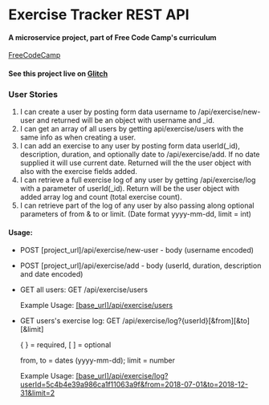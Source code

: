 # Exercise Tracker REST API

#### A microservice project, part of Free Code Camp's curriculum
[FreeCodeCamp](https://www.freecodecamp.org/)
#### See this project live on [Glitch](https://deep-icecream.glitch.me/)

### User Stories

1. I can create a user by posting form data username to /api/exercise/new-user and returned will be an object with username and _id.
2. I can get an array of all users by getting api/exercise/users with the same info as when creating a user.
3. I can add an exercise to any user by posting form data userId(_id), description, duration, and optionally date to /api/exercise/add. If no date supplied it will use current date. Returned will the the user object with also with the exercise fields added.
4. I can retrieve a full exercise log of any user by getting /api/exercise/log with a parameter of userId(_id). Return will be the user object with added array log and count (total exercise count).
5. I can retrieve part of the log of any user by also passing along optional parameters of from & to or limit. (Date format yyyy-mm-dd, limit = int)


#### Usage:

- POST [project_url]/api/exercise/new-user - body (username encoded) 

- POST [project_url]/api/exercise/add - body (userId, duration, description and date encoded)


- GET all users: GET /api/exercise/users

    Example Usage: [[base_url]/api/exercise/users](https://deep-icecream.glitch.me/api/exercise/users)


- GET users's exercise log: GET /api/exercise/log?{userId}[&from][&to][&limit]

    { } = required, [ ] = optional

    from, to = dates (yyyy-mm-dd); limit = number

    Example Usage: [[base_url]/api/exercise/log?userId=5c4b4e39a986ca1f11063a9f&from=2018-07-01&to=2018-12-31&limit=2](https://deep-icecream.glitch.me/api/exercise/log?userId=5c4b4e39a986ca1f11063a9f&from=2018-07-01&to=2018-12-31&limit=2)
